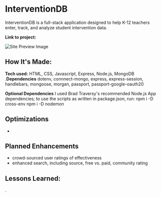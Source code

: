 # InterventionDB
InterventionDB is a full-stack application designed to help K-12 teachers enter, track, and analyze student intervention data.

**Link to project:** 

![Site Preview Image]()

## How It's Made:

**Tech used:** HTML, CSS, Javascript, Express, Node.js, MongoDB
.**Dependencies** dotenv, connnect-mongo, express, express-session, handlebars, mongoose, morgan, passport, passport-google-oauth20

**Optional Dependencies** 
I used Brad Traversy's recommended Node.js App dependencies; to use the scripts as written in package.json, run:
    npm i -D cross-env
    npm i -D nodemon

## Optimizations

- 
## Planned Enhancements

- crowd-sourced user ratings of effectiveness
- enhanced search, including source, free vs. paid, community rating

## Lessons Learned:

.